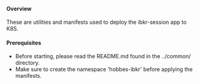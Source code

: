 #### Overview

These are utilities and manifests used to deploy the ibkr-session app to K8S.

#### Prerequisites

* Before starting, please read the README.md found in the ../common/ directory.
* Make sure to create the namespace 'hobbes-ibkr' before applying the manifests.